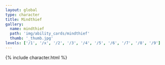 ```yaml
---
layout: global
type: character
title: Mindthief
gallery:
  name: mindthief
  path: 'img/ability_cards/mindthief'
  thumb: '_thumb.jpg'
levels: ['/1', '/x', '/2', '/3', '/4', '/5', '/6', '/7', '/8', '/9']
---
```


{% include character.html %}
